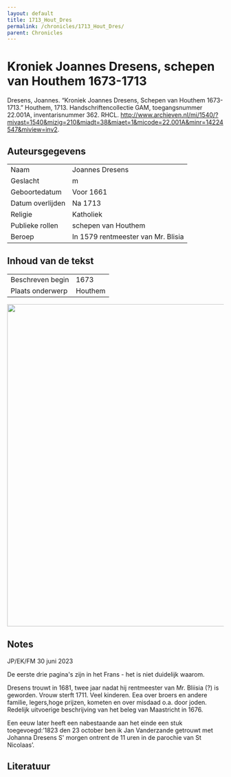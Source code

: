 ```yaml
---
layout: default
title: 1713_Hout_Dres
permalink: /chronicles/1713_Hout_Dres/
parent: Chronicles
--- 
```



# Kroniek Joannes Dresens, schepen van Houthem 1673-1713 

Dresens, Joannes. “Kroniek Joannes Dresens, Schepen van Houthem 1673-1713.” Houthem, 1713. Handschriftencollectie GAM, toegangsnummer 22.001A, inventarisnummer 362. RHCL. http://www.archieven.nl/mi/1540/?mivast=1540&mizig=210&miadt=38&miaet=1&micode=22.001A&minr=14224547&miview=inv2. 

## Auteursgegevens 

| | | 
| --------------- | --------------- | 
| Naam | Joannes Dresens | 
| Geslacht | m | 
 | Geboortedatum | Voor 1661 | 
| Datum overlijden | Na 1713 | 
| Religie | Katholiek | 
| Publieke rollen | schepen van Houthem | 
| Beroep | In 1579 rentmeester van Mr. Blisia | 

## Inhoud van de tekst 

| | | 
| --------------- | --------------- | 
| Beschreven begin | 1673 | 
| Plaats onderwerp | Houthem | 

[<img src="..\..\barplots_chronicles\1713_Hout_Dres.jpg" width="750"/>](..\..\barplots_chronicles\1713_Hout_Dres.jpg) 

## Notes 

JP/EK/FM 30 juni 2023

De eerste drie pagina's zijn in het Frans - het is niet duidelijk waarom.

Dresens trouwt in 1681, twee jaar nadat hij rentmeester van Mr. Bliisia (?) is
geworden. Vrouw sterft 1711. Veel kinderen. Eea over broers en andere familie,
legers,hoge prijzen, kometen en over misdaad o.a. door joden. Redelijk
uitvoerige beschrijving van het beleg van Maastricht in 1676.

Een eeuw later heeft een nabestaande aan het einde een stuk toegevoegd:’1823
den 23 october ben ik Jan Vanderzande getrouwt met Johanna Dresens S' morgen
ontrent de 11 uren in de parochie van St Nicolaas’.



## Literatuur 

